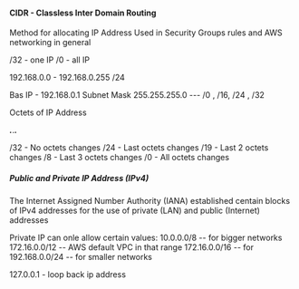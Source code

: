 #### CIDR - Classless Inter Domain Routing 

Method for allocating IP Address
Used in Security Groups rules and AWS networking in general


/32 - one IP
/0 - all IP

192.168.0.0 - 192.168.0.255 /24

Bas IP - 192.168.0.1
Subnet Mask 255.255.255.0 --- /0 , /16, /24 , /32

Octets of IP Address

___.___.___.___

/32 - No octets changes
/24 - Last octets changes
/19 - Last 2 octets changes
/8  - Last 3 octets changes
/0  - All octets changes

##### Public and Private IP Address (IPv4)

The Internet Assigned Number Authority (IANA) established centain blocks of IPv4 addresses for the use of private (LAN) and public (Internet) addresses

Private IP can onle allow certain values:
10.0.0.0/8 -- for bigger networks
172.16.0.0/12 -- AWS default VPC in that range
172.16.0.0/16 -- for 
192.168.0.0/24 -- for smaller networks

127.0.0.1 - loop back ip address